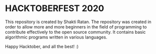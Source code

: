 # HACKTOBERFEST 2020
This repository is created by Shakti Ratan.
The repository was created in order to allow more and more beginners in the field of programming to contribute effectively to the open source community. It contains basic algorithmic programs written in various languages. 

Happy Hacktober, and all the best! :)
